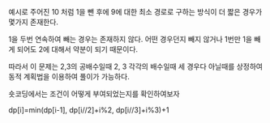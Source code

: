 예시로 주어진 10 처럼 1을 뺀 후에 9에 대한 최소 경로로 구하는 방식이 더 짧은 경우가 몇가지 존재한다.

1을 두번 연속하여 빼는 경우는 존재하지 않다. 어떤 경우던지 빼지 않거나 1번만 1을 빼게 되어도 2에 대해서 약분이 되기 때문이다.

따라서 이 문제는 2,3의 공배수일때 2, 3 각각의 배수일때 세 경우다 아닐때를 상정하여 동적 계획법을 이용하여 풀이가 가능하다.

숏코딩에서는 조건이 어떻게 부여되었는지를 확인하여보자

dp[i]=min(dp[i-1], dp[i//2]+i%2, dp[i//3]+i%3)+1
